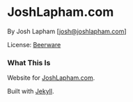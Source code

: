 # JoshLapham.com

By Josh Lapham [josh@joshlapham.com]

License: [Beerware](https://en.wikipedia.org/wiki/Beerware)

### What This Is

Website for [JoshLapham.com](http://joshlapham.com).

Built with [Jekyll](http://jekyllrb.com/).